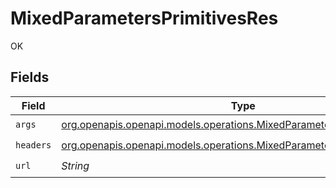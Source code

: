 # MixedParametersPrimitivesRes

OK


## Fields

| Field                                                                                                                                  | Type                                                                                                                                   | Required                                                                                                                               | Description                                                                                                                            |
| -------------------------------------------------------------------------------------------------------------------------------------- | -------------------------------------------------------------------------------------------------------------------------------------- | -------------------------------------------------------------------------------------------------------------------------------------- | -------------------------------------------------------------------------------------------------------------------------------------- |
| `args`                                                                                                                                 | [org.openapis.openapi.models.operations.MixedParametersPrimitivesArgs](../../models/operations/MixedParametersPrimitivesArgs.md)       | :heavy_check_mark:                                                                                                                     | N/A                                                                                                                                    |
| `headers`                                                                                                                              | [org.openapis.openapi.models.operations.MixedParametersPrimitivesHeaders](../../models/operations/MixedParametersPrimitivesHeaders.md) | :heavy_check_mark:                                                                                                                     | N/A                                                                                                                                    |
| `url`                                                                                                                                  | *String*                                                                                                                               | :heavy_check_mark:                                                                                                                     | N/A                                                                                                                                    |